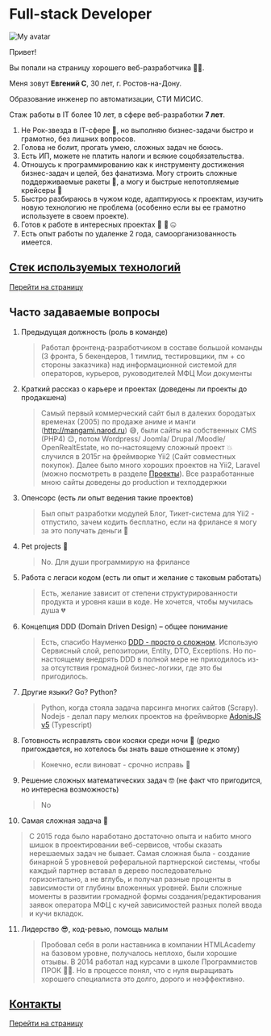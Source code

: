 # Full-stack Developer

![My avatar](/img/ava.jpeg)

Привет!

Вы попали на страницу хорошего веб-разработчика 🧑‍💻.

Меня зовут **Евгений С**, 30 лет, г. Ростов-на-Дону.

Образование инженер по автоматизации, СТИ МИСИС.

Стаж работы в IT более 10 лет, в сфере веб-разработки **7 лет**.

1. Не Рок-звезда в IT-сфере 🤟, но выполняю бизнес-задачи быстро и грамотно, без лишних вопросов.
2. Голова не болит, прогать умею, сложных задач не боюсь.
3. Есть ИП, можете не платить налоги и всякие соцобязательства.
4. Отношусь к программированию как к инструменту достижения бизнес-задач и целей, без фанатизма. Могу строить сложные поддерживаемые ракеты 🚀, а могу и быстрые непотопляемые крейсеры 🚤
5. Быстро разбираюсь в чужом коде, адаптируюсь к проектам, изучить новую технологию не проблема (особенно если вы ее грамотно используете в своем проекте).
6. Готов к работе в интересных проектах 🎰 🔞 🤐
7. Есть опыт работы по удаленке 2 года, самоорганизованность имеется.

## [Стек используемых технологий](/stack)
[Перейти на страницу](/stack)

## Часто задаваемые вопросы

1. Предыдущая должность (роль в команде)
    > Работал фронтенд-разработчиком в составе большой команды (3 фронта, 5 бекендеров, 1 тимлид, тестировщики, пм + со стороны заказчика) над
    информационной системой для операторов, курьеров, руководителей МФЦ Мои документы
2. Краткий рассказ о карьере и проектах (доведены ли проекты до продакшена)
    > Самый первый коммерческий сайт был в далеких бородатых временах (2005) по продаже аниме и манги (http://mangami.narod.ru) 😅,
    были сайты на собственных CMS (PHP4) 😐, потом Wordpress/ Joomla/ Drupal /Moodle/ OpenRealtEstate,
    но по-настоящему сложный проект 💥 случился в 2015г на фреймворке Yii2 (Сайт совместных покупок).
    Далее было много хороших проектов на Yii2, Laravel (можно посмотреть в разделе [Проекты](/projects/)).
    Все разработанные мною сайты доведены до production и техподдержки
3. Опенсорс (есть ли опыт ведения такие проектов)
    > Был опыт разработки модулей Блог, Тикет-система для Yii2 - отпустило, зачем кодить бесплатно, если на фрилансе я могу за это получать деньги 🧐
4. Pet projects 🐣
    > No. Для души программирую на фрилансе
5. Работа с легаси кодом (есть ли опыт и желание с таковым работать)
    > Есть, желание зависит от степени структурированности продукта и уровня каши в коде. Не хочется, чтобы мучилась душа 💔
6. Концепция DDD (Domain Driven Design) – общее понимание
    > Есть, спасибо Науменко [DDD - просто о сложном](https://www.youtube.com/watch?v=rjtbCyacJas). Использую Сервисный слой, репозитории, Entity, DTO, Exceptions. Но по-настоящему внедрять DDD в полной мере не приходилось из-за отсутствия громадной бизнес-логики, где это бы пригодилось.
7. Другие языки? Go? Python?
    > Python, когда стояла задача парсинга многих сайтов (Scrapy). Nodejs - делал пару мелких проектов на фреймворке [AdonisJS v5](https://adonisjs.com) (Typescript)

8. Готовность исправлять свои косяки среди ночи 🌃 (редко пригождается, но хотелось бы знать ваше отношение к этому)
    > Конечно, если виноват - срочно исправь 🔧
9. Решение сложных математических задач 🤓 (не факт что пригодится, но интересна возможность)
    > No
10. Самая сложная задача 🧠
   > С 2015 года было наработано достаточно опыта и набито много шишок в проектировании веб-сервисов, чтобы сказать нерешаемых задач не бывает. Самая
    сложная была - создание бинарной 5 уровневой реферальной партнерской системы, чтобы каждый партнер вставал в дерево последовательно горизонтально, а не вглубь, и получал разные проценты в зависимости от глубины вложенных уровней.
    Были сложные моменты в развитии громадной формы создания/редактирования заявок оператора МФЦ с кучей зависимостей разных полей ввода и кучи вкладок.
11. Лидерство 😎, код-ревью, помощь малым
    > Пробовал себя в роли наставника в компании HTMLAcademy на базовом уровне, получалось неплохо, были хорошие отзывы. В 2014 работал над курсами в школе Программистов ПРОК 👨‍🏫. Но в процессе понял, что с нуля выращивать хорошего специалиста это долго, дорого и неэффективно.

## [Контакты](/contacts)

[Перейти на страницу](/contacts)
